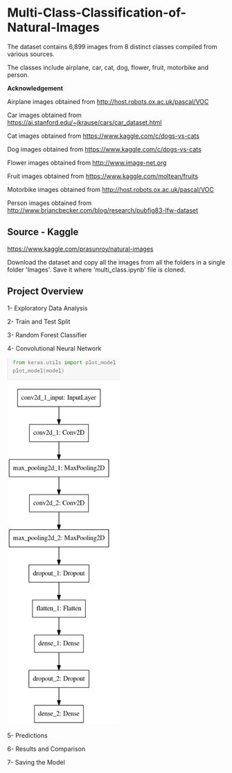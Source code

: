# Multi-Class-Classification-of-Natural-Images

The dataset contains 6,899 images from 8 distinct classes compiled from various sources.

The classes include airplane, car, cat, dog, flower, fruit, motorbike and person.

**Acknowledgement**

Airplane images obtained from http://host.robots.ox.ac.uk/pascal/VOC

Car images obtained from https://ai.stanford.edu/~jkrause/cars/car_dataset.html

Cat images obtained from https://www.kaggle.com/c/dogs-vs-cats

Dog images obtained from https://www.kaggle.com/c/dogs-vs-cats

Flower images obtained from http://www.image-net.org

Fruit images obtained from https://www.kaggle.com/moltean/fruits

Motorbike images obtained from http://host.robots.ox.ac.uk/pascal/VOC

Person images obtained from http://www.briancbecker.com/blog/research/pubfig83-lfw-dataset

## Source - Kaggle

https://www.kaggle.com/prasunroy/natural-images

Download the dataset and copy all the images from all the folders in a single folder 'Images'. Save it where 'multi_class.ipynb' file is cloned.

## Project Overview

1- Exploratory Data Analysis

2- Train and Test Split

3- Random Forest Classifier

4- Convolutional Neural Network

![](https://github.com/Bhuvanjeet/Multi-Class-Classification-of-Natural-Images/blob/master/conv_net.JPG)

5- Predictions

6- Results and Comparison

7- Saving the Model
